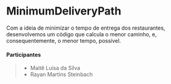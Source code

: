 # MinimumDeliveryPath
Com a ideia de minimizar o tempo de entrega dos restaurantes, desenvolvemos um código que calcula o menor caminho, e, consequentemente, o menor tempo, possível.

#### Participantes
>- Maitê Luisa da Silva
>- Rayan Martins Steinbach
